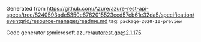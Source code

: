 Generated from https://github.com/Azure/azure-rest-api-specs/tree/8240593bde5350e6762015523ccd57cb61e32da5/specification/eventgrid/resource-manager/readme.md tag: `package-2020-10-preview`

Code generator @microsoft.azure/autorest.go@2.1.175



